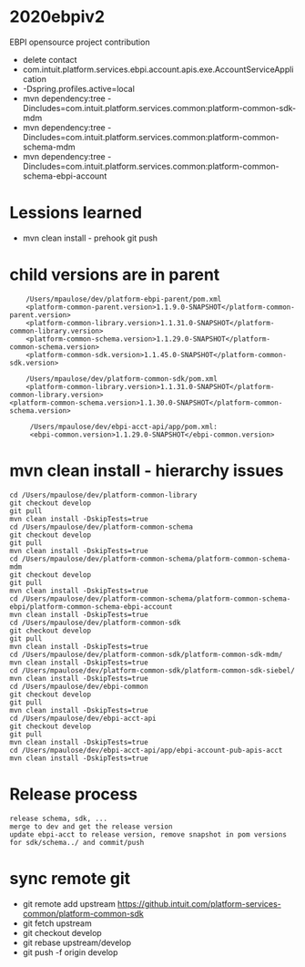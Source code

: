 # 2020ebpiv2
EBPI opensource project contribution 
* delete contact
* com.intuit.platform.services.ebpi.account.apis.exe.AccountServiceApplication
* -Dspring.profiles.active=local
* mvn dependency:tree -Dincludes=com.intuit.platform.services.common:platform-common-sdk-mdm
* mvn dependency:tree -Dincludes=com.intuit.platform.services.common:platform-common-schema-mdm
* mvn dependency:tree -Dincludes=com.intuit.platform.services.common:platform-common-schema-ebpi-account

# Lessions learned
* mvn clean install - prehook git push

# child versions are in parent 
        /Users/mpaulose/dev/platform-ebpi-parent/pom.xml        
        <platform-common-parent.version>1.1.9.0-SNAPSHOT</platform-common-parent.version>
        <platform-common-library.version>1.1.31.0-SNAPSHOT</platform-common-library.version>
        <platform-common-schema.version>1.1.29.0-SNAPSHOT</platform-common-schema.version>
        <platform-common-sdk.version>1.1.45.0-SNAPSHOT</platform-common-sdk.version>

        /Users/mpaulose/dev/platform-common-sdk/pom.xml
        <platform-common-library.version>1.1.31.0-SNAPSHOT</platform-common-library.version>
	<platform-common-schema.version>1.1.30.0-SNAPSHOT</platform-common-schema.version>

         /Users/mpaulose/dev/ebpi-acct-api/app/pom.xml:
         <ebpi-common.version>1.1.29.0-SNAPSHOT</ebpi-common.version>

# mvn clean install - hierarchy issues 
	cd /Users/mpaulose/dev/platform-common-library
	git checkout develop
	git pull
	mvn clean install -DskipTests=true
	cd /Users/mpaulose/dev/platform-common-schema
	git checkout develop
	git pull
	mvn clean install -DskipTests=true
	cd /Users/mpaulose/dev/platform-common-schema/platform-common-schema-mdm
	git checkout develop
	git pull
	mvn clean install -DskipTests=true
	cd /Users/mpaulose/dev/platform-common-schema/platform-common-schema-ebpi/platform-common-schema-ebpi-account
	mvn clean install -DskipTests=true
	cd /Users/mpaulose/dev/platform-common-sdk
	git checkout develop
	git pull
	mvn clean install -DskipTests=true
	cd /Users/mpaulose/dev/platform-common-sdk/platform-common-sdk-mdm/
	mvn clean install -DskipTests=true
	cd /Users/mpaulose/dev/platform-common-sdk/platform-common-sdk-siebel/
	mvn clean install -DskipTests=true
	cd /Users/mpaulose/dev/ebpi-common
	git checkout develop
	git pull
	mvn clean install -DskipTests=true
	cd /Users/mpaulose/dev/ebpi-acct-api
	git checkout develop
	git pull
	mvn clean install -DskipTests=true
	cd /Users/mpaulose/dev/ebpi-acct-api/app/ebpi-account-pub-apis-acct
	mvn clean install -DskipTests=true
# Release process
	release schema, sdk, ... 
	merge to dev and get the release version
	update ebpi-acct to release version, remove snapshot in pom versions for sdk/schema../ and commit/push

# sync remote git
* git remote add upstream https://github.intuit.com/platform-services-common/platform-common-sdk
* git fetch upstream
* git checkout develop
* git rebase upstream/develop
* git push -f origin develop

